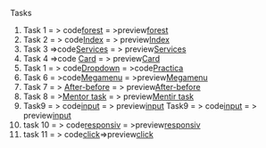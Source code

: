 Tasks

 1. Task 1 = > code[forest](https://github.com/SeyfullayevaGunel/Frontend/tree/main/forest) = >preview[forest](https://codepen.io/seyfullayevagunel/pen/MWVBGMP)
 2. Task 2 = > code[Index](https://github.com/SeyfullayevaGunel/Frontend/blob/main/forest/index.html) = > preview[Index](https://codepen.io/seyfullayevagunel/pen/gOejzVm)
 3. Task 3 =>code[Services](https://github.com/SeyfullayevaGunel/Frontend/tree/main/New%20folder) = > preview[Services](https://codepen.io/seyfullayevagunel/pen/oNqMyvX)
 4. Task 4 =>code [Card](https://github.com/SeyfullayevaGunel/Frontend/tree/main/Task) = > preview[Card](https://codepen.io/seyfullayevagunel/pen/poLZKzZ)
 5.  Task 1 = > code[Dropdown](https://github.com/SeyfullayevaGunel/Frontend) = >code[Practica](https://codepen.io/seyfullayevagunel/pen/OJvBmPR)
 6. Task 6 = >code[Megamenu](https://github.com/SeyfullayevaGunel/Frontend) = >preview[Megamenu](https://codepen.io/seyfullayevagunel/pen/zYWmeOL)
7. Task 7 = > [After-before](afterbefore/) = > preview[After-before](https://codepen.io/seyfullayevagunel/pen/abYPzqy)
8. Task 8 = >[Mentor task](https://github.com/SeyfullayevaGunel/Frontend) = > preview[Mentir task](https://codepen.io/seyfullayevagunel/pen/bGvzLod)
 9. Task9 = > code[input](https://github.com/SeyfullayevaGunel/Frontend) = > preview[input](https://codepen.io/seyfullayevagunel/pen/NWYZymJ)
 Task9 = > code[input](https://github.com/SeyfullayevaGunel/Frontend) = > preview[input](https://codepen.io/seyfullayevagunel/pen/NWYZymJ)
 10.  task 10 = > code[responsiv](https://github.com/SeyfullayevaGunel/Frontend) = >preview[responsiv](https://codepen.io/seyfullayevagunel/pen/abGGdjV)
 11. task 11 = > code[click](https://github.com/SeyfullayevaGunel/Frontend)=>preview[click](https://codepen.io/seyfullayevagunel/pen/OJEyrKV)
